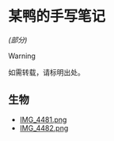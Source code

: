 # 某鸭的手写笔记
*(部分)*

> [!WARNING]
> 如需转载，请标明出处。

## 生物
- [IMG_4481.png](https://duckduckstudio.github.io/Articles/学习资料/手写笔记/photo/生物/IMG_4481.png)
- [IMG_4482.png](https://duckduckstudio.github.io/Articles/学习资料/手写笔记/photo/生物/IMG_4482.png)